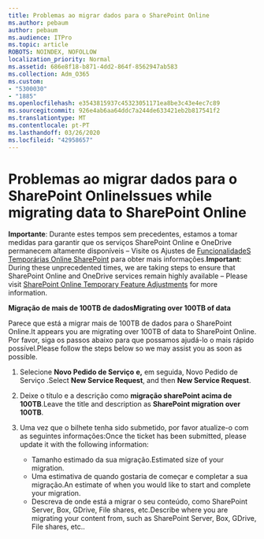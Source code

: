 ```yaml
---
title: Problemas ao migrar dados para o SharePoint Online
ms.author: pebaum
author: pebaum
ms.audience: ITPro
ms.topic: article
ROBOTS: NOINDEX, NOFOLLOW
localization_priority: Normal
ms.assetid: 686e8f18-b871-4dd2-864f-8562947ab583
ms.collection: Adm_O365
ms.custom:
- "5300030"
- "1885"
ms.openlocfilehash: e3543815937c45323051171ea8be3c43e4ec7c89
ms.sourcegitcommit: 926e4ab6aa64ddc7a244de633421eb2b817541f2
ms.translationtype: MT
ms.contentlocale: pt-PT
ms.lasthandoff: 03/26/2020
ms.locfileid: "42958657"
---
```

# <a name="issues-while-migrating-data-to-sharepoint-online"></a><span data-ttu-id="b28bd-102">Problemas ao migrar dados para o SharePoint Online</span><span class="sxs-lookup"><span data-stu-id="b28bd-102">Issues while migrating data to SharePoint Online</span></span>

<span data-ttu-id="b28bd-103">**Importante**: Durante estes tempos sem precedentes, estamos a tomar medidas para garantir que os serviços SharePoint Online e OneDrive permanecem altamente disponíveis – Visite os Ajustes de [FuncionalidadeS Temporárias Online SharePoint](https://aka.ms/ODSPAdjustments) para obter mais informações.</span><span class="sxs-lookup"><span data-stu-id="b28bd-103">**Important**: During these unprecedented times, we are taking steps to ensure that SharePoint Online and OneDrive services remain highly available – Please visit [SharePoint Online Temporary Feature Adjustments](https://aka.ms/ODSPAdjustments) for more information.</span></span>

<span data-ttu-id="b28bd-104">**Migração de mais de 100TB de dados**</span><span class="sxs-lookup"><span data-stu-id="b28bd-104">**Migrating over 100TB of data**</span></span>

<span data-ttu-id="b28bd-105">Parece que está a migrar mais de 100TB de dados para o SharePoint Online.</span><span class="sxs-lookup"><span data-stu-id="b28bd-105">It appears you are migrating over 100TB of data to SharePoint Online.</span></span> <span data-ttu-id="b28bd-106">Por favor, siga os passos abaixo para que possamos ajudá-lo o mais rápido possível.</span><span class="sxs-lookup"><span data-stu-id="b28bd-106">Please follow the steps below so we may assist you as soon as possible.</span></span> 

1. <span data-ttu-id="b28bd-107">Selecione **Novo Pedido de Serviço** **e,** em seguida, Novo Pedido de Serviço .</span><span class="sxs-lookup"><span data-stu-id="b28bd-107">Select **New Service Request**, and then **New Service Request**.</span></span> 
2. <span data-ttu-id="b28bd-108">Deixe o título e a descrição como **migração sharePoint acima de 100TB**.</span><span class="sxs-lookup"><span data-stu-id="b28bd-108">Leave the title and description as **SharePoint migration over 100TB**.</span></span>
3. <span data-ttu-id="b28bd-109">Uma vez que o bilhete tenha sido submetido, por favor atualize-o com as seguintes informações:</span><span class="sxs-lookup"><span data-stu-id="b28bd-109">Once the ticket has been submitted, please update it with the following information:</span></span> 

    - <span data-ttu-id="b28bd-110">Tamanho estimado da sua migração.</span><span class="sxs-lookup"><span data-stu-id="b28bd-110">Estimated size of your migration.</span></span>
    - <span data-ttu-id="b28bd-111">Uma estimativa de quando gostaria de começar e completar a sua migração.</span><span class="sxs-lookup"><span data-stu-id="b28bd-111">An estimate of when you would like to start and complete your migration.</span></span>
    - <span data-ttu-id="b28bd-112">Descreva de onde está a migrar o seu conteúdo, como SharePoint Server, Box, GDrive, File shares, etc.</span><span class="sxs-lookup"><span data-stu-id="b28bd-112">Describe where you are migrating your content from, such as SharePoint Server, Box, GDrive, File shares, etc..</span></span>


  

